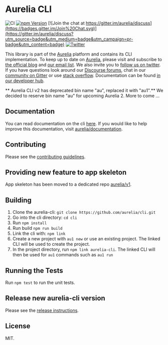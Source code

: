 # Aurelia CLI

![CI](https://github.com/aurelia/cli/workflows/CI/badge.svg)
[![npm Version](https://img.shields.io/npm/v/aurelia-cli.svg)](https://www.npmjs.com/package/aurelia-cli)
[![Join the chat at https://gitter.im/aurelia/discuss](https://badges.gitter.im/Join%20Chat.svg)](https://gitter.im/aurelia/discuss?utm_source=badge&utm_medium=badge&utm_campaign=pr-badge&utm_content=badge)
[![Twitter](https://img.shields.io/twitter/follow/aureliaeffect.svg?style=social&label=Follow)](https://twitter.com/intent/follow?screen_name=aureliaeffect)

This library is part of the [Aurelia](http://www.aurelia.io/) platform and contains its CLI implementation.
To keep up to date on [Aurelia](http://www.aurelia.io/), please visit and subscribe to [the official blog](http://blog.aurelia.io/) and [our email list](http://eepurl.com/ces50j). We also invite you to [follow us on twitter](https://twitter.com/aureliaeffect). If you have questions look around our [Discourse forums](https://discourse.aurelia.io/), chat in our [community on Gitter](https://gitter.im/aurelia/discuss) or use [stack overflow](http://stackoverflow.com/search?q=aurelia). Documentation can be found [in our developer hub](http://aurelia.io/docs).

** Aurelia CLI v2 has deprecated bin name "au", replaced it with "au1".** We decided to reserve bin name "au" for upcoming Aurelia 2. More to come ...

## Documentation

You can read documentation on the cli [here](https://aurelia.io/docs/cli). If you would like to help improve this documentation, visit [aurelia/documentation](https://github.com/aurelia/documentation/tree/master/current/en-us/11.%20cli).

## Contributing

Please see the [contributing guidelines](./CONTRIBUTING.md).

## Providing new feature to app skeleton

App skeleton has been moved to a dedicated repo [aurelia/v1](https://github.com/aurelia/v1).

## Building

1. Clone the aurelia-cli: `git clone https://github.com/aurelia/cli.git`
2. Go into the cli directory: `cd cli`
3. Run `npm install`
4. Run build `npm run build`
5. Link the cli with: `npm link`
6. Create a new project with `au1 new` or use an existing project. The linked CLI will be used to create the project.
7. In the project directory, run `npm link aurelia-cli`. The linked CLI will then be used for `au1` commands such as `au1 run`

## Running the Tests

Run `npm test` to run the unit tests.

## Release new aurelia-cli version

Please see the [release instructions](./RELEASE_INSTRUCTIONS.md).

## License

MIT.
